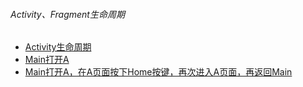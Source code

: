 ###### Activity、Fragment生命周期

- [Activity生命周期](LifeCycle_Activity.md)
- [Main打开A](Lifecycle_Sample_001.md)
- [Main打开A，在A页面按下Home按键，再次进入A页面，再返回Main](Lifecycle_Sample_002.md)

